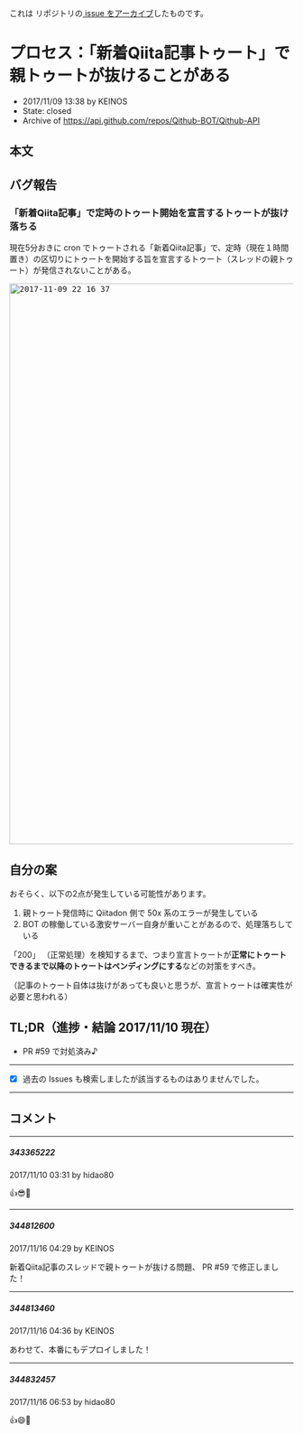 これは  リポジトリの[ issue をアーカイブ]()したものです。

# プロセス：「新着Qiita記事トゥート」で親トゥートが抜けることがある

- 2017/11/09 13:38 by KEINOS
- State: closed
- Archive of https://api.github.com/repos/Qithub-BOT/Qithub-API

## 本文

## バグ報告

### 「新着Qiita記事」で定時のトゥート開始を宣言するトゥートが抜け落ちる

現在5分おきに cron でトゥートされる「新着Qiita記事」で、定時（現在１時間置き）の区切りにトゥートを開始する旨を宣言するトゥート（スレッドの親トゥート）が発信されないことがある。

<kbd><img width="993" alt="2017-11-09 22 16 37" src="https://user-images.githubusercontent.com/11840938/32607615-f586c644-c59c-11e7-8fca-31094d73d104.png"></kbd>

## 自分の案

おそらく、以下の2点が発生している可能性があります。

1. 親トゥート発信時に Qiitadon 側で 50x 系のエラーが発生している
2. BOT の稼働している激安サーバー自身が重いことがあるので、処理落ちしている

「200」 （正常処理）を検知するまで、つまり宣言トゥートが**正常にトゥートできるまで以降のトゥートはペンディングにする**などの対策をすべき。

（記事のトゥート自体は抜けがあっても良いと思うが、宣言トゥートは確実性が必要と思われる）

## TL;DR（進捗・結論 2017/11/10 現在）

- PR #59 で対処済み♪

----------------

- [x] 過去の Issues も検索しましたが該当するものはありませんでした。


-----

## コメント

-----

##### 343365222

2017/11/10 03:31 by hidao80

👍😎🙏

-----

##### 344812600

2017/11/16 04:29 by KEINOS

新着Qiita記事のスレッドで親トゥートが抜ける問題、 PR #59 で修正しました！

-----

##### 344813460

2017/11/16 04:36 by KEINOS

あわせて、本番にもデプロイしました！

-----

##### 344832457

2017/11/16 06:53 by hidao80

👍😄👏
